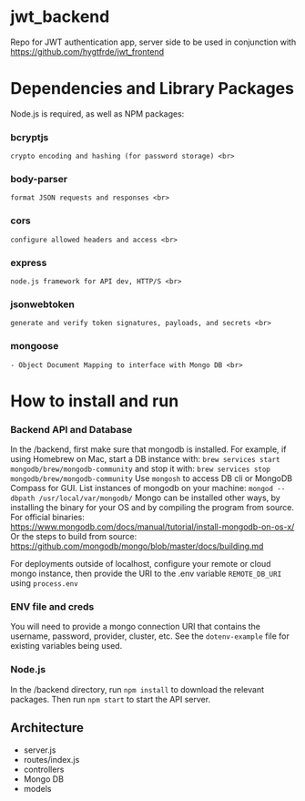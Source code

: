 # jwt_backend
Repo for JWT authentication app, server side
to be used in conjunction with https://github.com/hygtfrde/jwt_frontend

# Dependencies and Library Packages
Node.js is required, as well as NPM packages:
### bcryptjs
    crypto encoding and hashing (for password storage) <br>
### body-parser
    format JSON requests and responses <br>
### cors
    configure allowed headers and access <br>
### express
    node.js framework for API dev, HTTP/S <br>
### jsonwebtoken
    generate and verify token signatures, payloads, and secrets <br>
### mongoose
    - Object Document Mapping to interface with Mongo DB <br>
    
# How to install and run

### Backend API and Database
In the /backend, first make sure that mongodb is installed. For example, if using Homebrew on Mac, start a DB instance with:
`brew services start mongodb/brew/mongodb-community`
and stop it with:
`brew services stop mongodb/brew/mongodb-community`
Use `mongosh` to access DB cli or MongoDB Compass for GUI.
List instances of mongodb on your machine:
`mongod --dbpath /usr/local/var/mongodb/`
Mongo can be installed other ways, by installing the binary for your OS and by compiling the program from source.
For official binaries: https://www.mongodb.com/docs/manual/tutorial/install-mongodb-on-os-x/
Or the steps to build from source:
https://github.com/mongodb/mongo/blob/master/docs/building.md 

For deployments outside of localhost, configure your remote or cloud mongo instance, then provide the URI to the .env variable `REMOTE_DB_URI` using `process.env`

### ENV file and creds
You will need to provide a mongo connection URI that contains the username, password, provider, cluster, etc. See the `dotenv-example` file for existing variables being used.

### Node.js
In the /backend directory, run `npm install` to download the relevant packages. Then run `npm start` to start the API server.

## Architecture
- server.js
- routes/index.js
- controllers
- Mongo DB
- models


